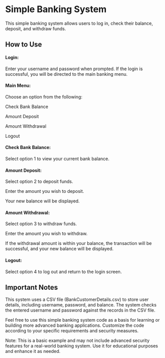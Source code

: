 # Simple Banking System
This simple banking system allows users to log in, check their balance, deposit, and withdraw funds.
## How to Use
#### Login:
Enter your username and password when prompted.
If the login is successful, you will be directed to the main banking menu.
#### Main Menu:
Choose an option from the following:

Check Bank Balance

Amount Deposit

Amount Withdrawal

Logout

#### Check Bank Balance:
Select option 1 to view your current bank balance.
#### Amount Deposit:
Select option 2 to deposit funds.

Enter the amount you wish to deposit.

Your new balance will be displayed.
#### Amount Withdrawal:
Select option 3 to withdraw funds.

Enter the amount you wish to withdraw.

If the withdrawal amount is within your balance, the transaction will be successful, and your new balance will be displayed.
#### Logout:
Select option 4 to log out and return to the login screen.
## Important Notes
This system uses a CSV file (BankCustomerDetails.csv) to store user details, including username, password, and balance.
The system checks the entered username and password against the records in the CSV file.

Feel free to use this simple banking system code as a basis for learning or building more advanced banking applications. Customize the code according to your specific requirements and security measures.

Note: This is a basic example and may not include advanced security features for a real-world banking system. Use it for educational purposes and enhance it as needed.
